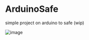 # ArduinoSafe
simple project on arduino to safe (wip)

![image](https://github.com/a2p1k02/ArduinoSafe/assets/35633190/52cec271-f4ff-4a1c-b017-20f931d197a0)

